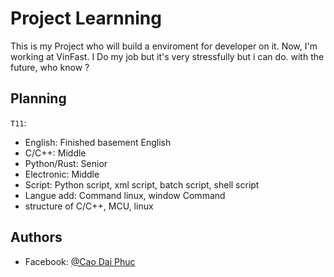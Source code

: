 
# Project Learnning 
This is my Project who will build a enviroment for developer on it.
Now, I'm working at VinFast. I Do my job but it's very stressfully but i can do.
with the future, who know ?


## Planning
`T11`: 
- English: Finished basement English
- C/C++: Middle
- Python/Rust: Senior
- Electronic: Middle
- Script: Python script, xml script, batch script, shell script
- Langue add: Command linux, window Command
- structure of C/C++, MCU, linux

## Authors

- Facebook: [@Cao Dai Phuc](https://www.facebook.com/Caodaiphuc)

